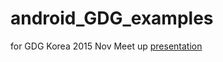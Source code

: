 # android_GDG_examples
for GDG Korea 2015 Nov Meet up
[presentation](http://www.slideshare.net/luvgaram/mediaplayer-videoview)
